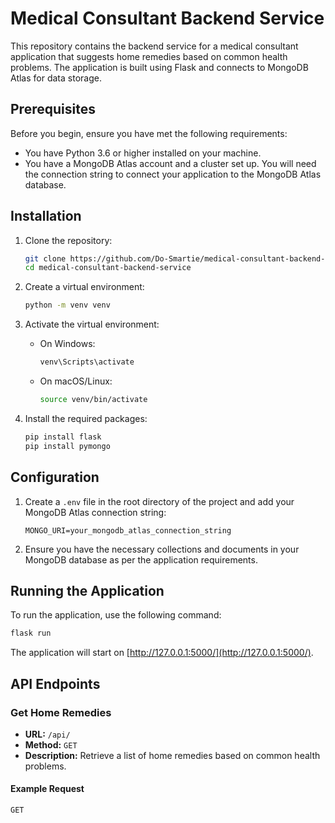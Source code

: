 # Medical Consultant Backend Service

This repository contains the backend service for a medical consultant application that suggests home remedies based on common health problems. The application is built using Flask and connects to MongoDB Atlas for data storage.

## Prerequisites

Before you begin, ensure you have met the following requirements:
- You have Python 3.6 or higher installed on your machine.
- You have a MongoDB Atlas account and a cluster set up. You will need the connection string to connect your application to the MongoDB Atlas database.

## Installation

1. Clone the repository:

    ```bash
    git clone https://github.com/Do-Smartie/medical-consultant-backend-service.git
    cd medical-consultant-backend-service
    ```

2. Create a virtual environment:

    ```bash
    python -m venv venv
    ```

3. Activate the virtual environment:

    - On Windows:

        ```bash
        venv\Scripts\activate
        ```

    - On macOS/Linux:

        ```bash
        source venv/bin/activate
        ```

4. Install the required packages:

    ```bash
    pip install flask
    pip install pymongo
    ```

## Configuration

1. Create a `.env` file in the root directory of the project and add your MongoDB Atlas connection string:

    ```plaintext
    MONGO_URI=your_mongodb_atlas_connection_string
    ```

2. Ensure you have the necessary collections and documents in your MongoDB database as per the application requirements.

## Running the Application

To run the application, use the following command:

```bash
flask run
```

The application will start on [http://127.0.0.1:5000/](http://127.0.0.1:5000/).

## API Endpoints

### Get Home Remedies

- **URL:** `/api/`
- **Method:** `GET`
- **Description:** Retrieve a list of home remedies based on common health problems.

#### Example Request

```http
GET 

